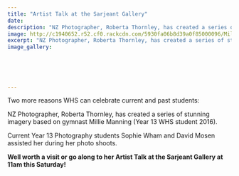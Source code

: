 ```yaml
---
title: "Artist Talk at the Sarjeant Gallery"
date: 
description: "NZ Photographer, Roberta Thornley, has created a series of stunning imagery based on gymnast Millie Manning (Year 13 WHS student 2016)..."
image: http://c1940652.r52.cf0.rackcdn.com/5930fa06b8d39a0f85000096/Mille-Manning-re-Roberta-Thornley-photo-Jessica-Kidd.jpg
excerpt: "NZ Photographer, Roberta Thornley, has created a series of stunning imagery based on gymnast Millie Manning (Year 13 WHS student 2016)."
image_gallery:
    
    
    
    
    
---
```


<p>Two more reasons WHS can celebrate current and past students:</p>
<p>NZ Photographer, Roberta Thornley, has created a series of stunning imagery based on gymnast Millie Manning (Year 13 WHS student 2016).</p>
<p>Current Year 13 Photography students Sophie Wham and David Mosen assisted her during her photo shoots.</p>
<div class="text_exposed_show">
<p><strong>Well worth a visit or go along to her Artist Talk at the Sarjeant Gallery at 11am this Saturday!</strong></p>
</div>


